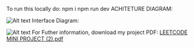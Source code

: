 To run this locally do:
npm i
npm run dev 
ACHITETURE DIAGRAM:

![Alt text](https://github.com/user-attachments/assets/2701e499-5b97-42f1-950e-d9ac3d54da59)
Interface Diagram:

![Alt text](https://github.com/user-attachments/assets/bba977f3-d843-47a0-9b29-f142758db66e)
For Futher information, download my project PDF:
[LEETCODE MINI PROJECT (2).pdf](https://github.com/user-attachments/files/22706768/LEETCODE.MINI.PROJECT.2.pdf)

